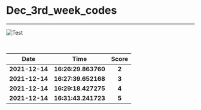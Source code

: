 # Dec_3rd_week_codes
<hr>

![Test](https://github.com/hdmtp-s-basement/Dec_3rd_week_codes/actions/workflows/main.yml/badge.svg)

<br>

Date | Time | Score
:-----------:|:----------:|:--------:
**2021-12-14** | **16:26:29.863760** | **2**
**2021-12-14** | **16:27:39.652168** | **3**
**2021-12-14** | **16:29:18.427275** | **4**
**2021-12-14** | **16:31:43.241723** | **5**